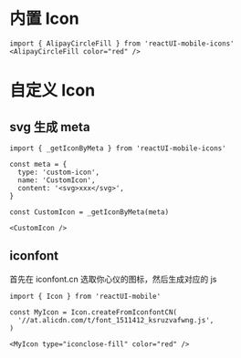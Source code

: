 # 内置 Icon
```tsx | pure
import { AlipayCircleFill } from 'reactUI-mobile-icons'
<AlipayCircleFill color="red" />
```


# 自定义 Icon

## svg 生成 meta

```tsx | pure
import { _getIconByMeta } from 'reactUI-mobile-icons'

const meta = {
  type: 'custom-icon',
  name: 'CustomIcon',
  content: '<svg>xxx</svg>',
}

const CustomIcon = _getIconByMeta(meta)

<CustomIcon />
```

## iconfont

首先在 iconfont.cn 选取你心仪的图标，然后生成对应的 js

```tsx | pure
import { Icon } from 'reactUI-mobile'

const MyIcon = Icon.createFromIconfontCN(
  '//at.alicdn.com/t/font_1511412_ksruzvafwng.js',
)

<MyIcon type="iconclose-fill" color="red" />
```
